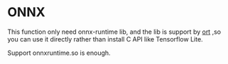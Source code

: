 


# ONNX

This function only need onnx-runtime lib, and the lib is support by [ort](github.com/yalue/onnxruntime_go) ,so you can use it directly rather than install C API like Tensorflow Lite.

Support onnxruntime.so is enough.
